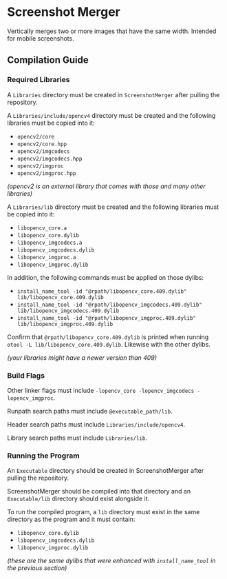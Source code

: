 # Screenshot Merger

Vertically merges two or more images that have the same width. Intended for mobile screenshots.

## Compilation Guide

### Required Libraries

A `Libraries` directory must be created in `ScreenshotMerger` after pulling the repository.

A `Libraries/include/opencv4` directory must be created and the following libraries must be copied into it:
  - `opencv2/core`
  - `opencv2/core.hpp`
  - `opencv2/imgcodecs`
  - `opencv2/imgcodecs.hpp`
  - `opencv2/imgproc`
  - `opencv2/imgproc.hpp`

_(opencv2 is an external library that comes with those and many other libraries)_

A `Libraries/lib` directory must be created and the following libraries must be copied into it:
  - `libopencv_core.a`
  - `libopencv_core.dylib`
  - `libopencv_imgcodecs.a`
  - `libopencv_imgcodecs.dylib`
  - `libopencv_imgproc.a`
  - `libopencv_imgproc.dylib`

In addition, the following commands must be applied on those dylibs:
  - `install_name_tool -id "@rpath/libopencv_core.409.dylib" lib/libopencv_core.409.dylib`
  - `install_name_tool -id "@rpath/libopencv_imgcodecs.409.dylib" lib/libopencv_imgcodecs.409.dylib`
  - `install_name_tool -id "@rpath/libopencv_imgproc.409.dylib" lib/libopencv_imgproc.409.dylib`

Confirm that `@rpath/libopencv_core.409.dylib` is printed when running `otool -L lib/libopencv_core.409.dylib`.
Likewise with the other dylibs.

_(your libraries might have a newer version than 409)_

### Build Flags

Other linker flags must include `-lopencv_core -lopencv_imgcodecs -lopencv_imgproc`.

Runpath search paths must include `@executable_path/lib`.

Header search paths must include `Libraries/include/opencv4`.

Library search paths must include `Libraries/lib`.

### Running the Program

An `Executable` directory should be created in ScreenshotMerger after pulling the repository.

ScreenshotMerger should be compiled into that directory and an `Executable/lib` directory should exist alongside it.

To run the compiled program, a `lib` directory must exist in the same directory as the program and it must contain:
  - `libopencv_core.dylib`
  - `libopencv_imgcodecs.dylib`
  - `libopencv_imgproc.dylib`

_(these are the same dylibs that were enhanced with `install_name_tool` in the previous section)_
